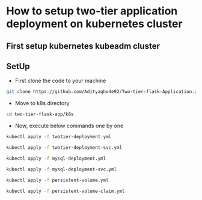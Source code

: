 # How to setup two-tier application deployment on kubernetes cluster
## First setup kubernetes kubeadm cluster

## SetUp
- First clone the code to your machine
```bash
git clone https://github.com/Adityaghode92/Two-tier-flask-Application.git
```
- Move to k8s directory
```bash
cd two-tier-flask-app/k8s
```
- Now, execute below commands one by one
```bash
kubectl apply -f twotier-deployment.yml
```
```bash
kubectl apply -f twotier-deployment-svc.yml
```
```bash
kubectl apply -f mysql-deployment.yml
```
```bash
kubectl apply -f mysql-deployment-svc.yml
```
```bash
kubectl apply -f persistent-volume.yml
```
```bash
kubectl apply -f persistent-volume-claim.yml
```
